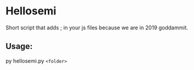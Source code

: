 # Hellosemi

Short script that adds ; in your js files because we are in 2019 goddammit.

## Usage:

py hellosemi.py `<folder>`
